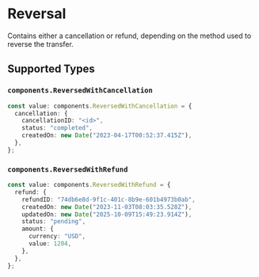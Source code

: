 # Reversal

Contains either a cancellation or refund, depending on the method used to reverse the transfer.


## Supported Types

### `components.ReversedWithCancellation`

```typescript
const value: components.ReversedWithCancellation = {
  cancellation: {
    cancellationID: "<id>",
    status: "completed",
    createdOn: new Date("2023-04-17T00:52:37.415Z"),
  },
};
```

### `components.ReversedWithRefund`

```typescript
const value: components.ReversedWithRefund = {
  refund: {
    refundID: "74db6e8d-9f1c-401c-8b9e-601b4973b0ab",
    createdOn: new Date("2023-11-03T08:03:35.528Z"),
    updatedOn: new Date("2025-10-09T15:49:23.914Z"),
    status: "pending",
    amount: {
      currency: "USD",
      value: 1204,
    },
  },
};
```

